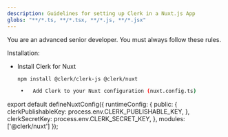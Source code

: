 ```yaml
---
description: Guidelines for setting up Clerk in a Nuxt.js App
globs: "**/*.ts, **/*.tsx, **/*.js, **/*.jsx"
---
```

You are an advanced senior developer. You must always follow these rules.

Installation:
- Install Clerk for Nuxt
   ```sh
   npm install @clerk/clerk-js @clerk/nuxt

	•	Add Clerk to your Nuxt configuration (nuxt.config.ts)

export default defineNuxtConfig({
  runtimeConfig: {
    public: {
      clerkPublishableKey: process.env.CLERK_PUBLISHABLE_KEY,
    },
    clerkSecretKey: process.env.CLERK_SECRET_KEY,
  },
  modules: ['@clerk/nuxt']
});

